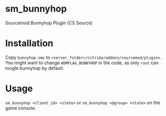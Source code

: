 # sm_bunnyhop
Sourcemod Bunnyhop Plugin (CS Source)  
  
# Installation
  
Copy `bunnyhop.smx` to `<server_folder>/cstrike/addons/sourcemod/plugins`. You might want to change `ADMFLAG_BUNNYHOP` in the code, as only `root` can toogle bunnyhop by default.  
  
# Usage
  
`sm_bunnyhop <client_id> <state>` or `sm_bunnyhop <@group> <state>` on the game console.  
